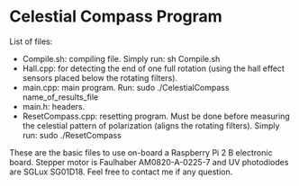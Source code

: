 # Celestial Compass Program

List of files:
* Compile.sh: compiling file. Simply run: sh Compile.sh
* Hall.cpp: for detecting the end of one full rotation (using the hall effect sensors placed below the rotating filters). 
* main.cpp: main program. Run: sudo ./CelestialCompass name_of_results_file
* main.h: headers.
* ResetCompass.cpp: resetting program. Must be done before measuring the celestial pattern of polarization (aligns the rotating filters). Simply run: sudo ./ResetCompass

These are the basic files to use on-board a Raspberry Pi 2 B electronic board. Stepper motor is Faulhaber AM0820-A-0225-7 and UV photodiodes are SGLux SG01D18. Feel free to contact me if any question. 